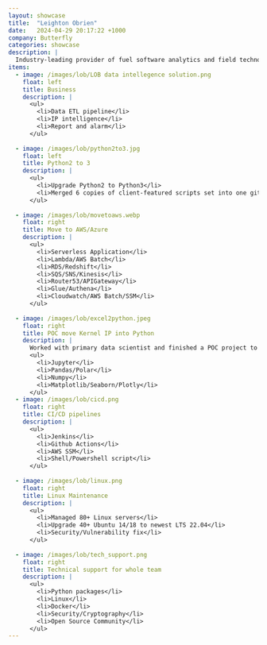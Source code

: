 ```yaml
---
layout: showcase
title:  "Leighton Obrien"
date:   2024-04-29 20:17:22 +1000
company: Butterfly
categories: showcase
description: |
  Industry-leading provider of fuel software analytics and field technologies, serving <b>20k+</b> fuel station globally along with billions IoT records ingested per month.
items:
  - image: /images/lob/LOB data intellegence solution.png
    float: left
    title: Business
    description: |
      <ul>
        <li>Data ETL pipeline</li>
        <li>IP intelligence</li>
        <li>Report and alarm</li>
      </ul>
  
  - image: /images/lob/python2to3.jpg
    float: left
    title: Python2 to 3
    description: |
      <ul>
        <li>Upgrade Python2 to Python3</li>
        <li>Merged 6 copies of client-featured scripts set into one git repo, extracted the difference as configurations</li>
      </ul>
  
  - image: /images/lob/movetoaws.webp
    float: right
    title: Move to AWS/Azure
    description: |
      <ul>
        <li>Serverless Application</li>
        <li>Lambda/AWS Batch</li>
        <li>RDS/Redshift</li>
        <li>SQS/SNS/Kinesis</li>
        <li>Router53/APIGateway</li>
        <li>Glue/Authena</li>
        <li>Cloudwatch/AWS Batch/SSM</li>
      </ul>
  
  - image: /images/lob/excel2python.jpeg
    float: right
    title: POC move Kernel IP into Python
    description: |
      Worked with primary data scientist and finished a POC project to migrate IP intelligence to a modern Python implementation
      <ul>
        <li>Jupyter</li>
        <li>Pandas/Polar</li>
        <li>Numpy</li>
        <li>Matplotlib/Seaborn/Plotly</li>
      </ul>
  - image: /images/lob/cicd.png
    float: right
    title: CI/CD pipelines 
    description: |
      <ul>
        <li>Jenkins</li>
        <li>Github Actions</li>
        <li>AWS SSM</li>
        <li>Shell/Powershell script</li>
      </ul>
  
  - image: /images/lob/linux.png
    float: right
    title: Linux Maintenance
    description: |
      <ul>
        <li>Managed 80+ Linux servers</li>
        <li>Upgrade 40+ Ubuntu 14/18 to newest LTS 22.04</li>
        <li>Security/Vulnerability fix</li>
      </ul>
  
  - image: /images/lob/tech_support.png
    float: right
    title: Technical support for whole team
    description: |
      <ul>
        <li>Python packages</li>
        <li>Linux</li>
        <li>Docker</li>
        <li>Security/Cryptography</li>
        <li>Open Source Community</li>
      </ul>
---
```

